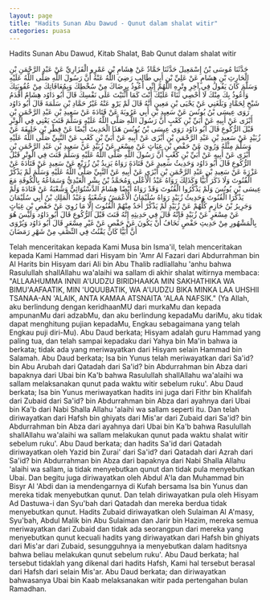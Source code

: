 ```yaml
---
layout: page
title: "Hadits Sunan Abu Dawud - Qunut dalam shalat witir"
categories: puasa
---
```


Hadits Sunan Abu Dawud, Kitab Shalat, Bab Qunut dalam shalat witir

<p class="arab">
حَدَّثَنَا مُوسَى بْنُ إِسْمَعِيلَ حَدَّثَنَا حَمَّادٌ عَنْ هِشَامِ بْنِ عَمْرٍو الْفَزَارِيِّ عَنْ عَبْدِ الرَّحْمَنِ بْنِ الْحَارِثِ بْنِ هِشَامٍ عَنْ عَلِيِّ بْنِ أَبِي طَالِبٍ رَضِيَ اللَّهُ عَنْهُ أَنَّ رَسُولَ اللَّهِ صَلَّى اللَّهُ عَلَيْهِ وَسَلَّمَ كَانَ يَقُولُ فِي آخِرِ وِتْرِهِ اللَّهُمَّ إِنِّي أَعُوذُ بِرِضَاكَ مِنْ سُخْطِكَ وَبِمُعَافَاتِكَ مِنْ عُقُوبَتِكَ وَأَعُوذُ بِكَ مِنْكَ لَا أُحْصِي ثَنَاءً عَلَيْكَ أَنْتَ كَمَا أَثْنَيْتَ عَلَى نَفْسِكَ قَالَ أَبُو دَاوُد هِشَامٌ أَقْدَمُ شَيْخٍ لِحَمَّادٍ وَبَلَغَنِي عَنْ يَحْيَى بْنِ مَعِينٍ أَنَّهُ قَالَ لَمْ يَرْوِ عَنْهُ غَيْرُ حَمَّادِ بْنِ سَلَمَةَ قَالَ أَبُو دَاوُد رَوَى عِيسَى بْنُ يُونُسَ عَنْ سَعِيدِ بْنِ أَبِي عَرُوبَةَ عَنْ قَتَادَةَ عَنْ سَعِيدِ بْنِ عَبْدِ الرَّحْمَنِ بْنِ أَبْزَى عَنْ أَبِيهِ عَنْ أُبَيِّ بْنِ كَعْبٍ أَنَّ رَسُولَ اللَّهِ صَلَّى اللَّهُ عَلَيْهِ وَسَلَّمَ قَنَتَ يَعْنِي فِي الْوِتْرِ قَبْلَ الرُّكُوعِ قَالَ أَبُو دَاوُد رَوَى عِيسَى بْنُ يُونُسَ هَذَا الْحَدِيثَ أَيْضًا عَنْ فِطْرِ بْنِ خَلِيفَةَ عَنْ زُبَيْدٍ عَنْ سَعِيدِ بْنِ عَبْدِ الرَّحْمَنِ بْنِ أَبْزَى عَنْ أَبِيهِ عَنْ أُبَيِّ بْنِ كَعْبٍ عَنْ النَّبِيِّ صَلَّى اللَّهُ عَلَيْهِ وَسَلَّمَ مِثْلَهُ وَرُوِيَ عَنْ حَفْصِ بْنِ غِيَاثٍ عَنْ مِسْعَرٍ عَنْ زُبَيْدٍ عَنْ سَعِيدِ بْنِ عَبْدِ الرَّحْمَنِ بْنِ أَبْزَى عَنْ أَبِيهِ عَنْ أُبَيِّ بْنِ كَعْبٍ أَنَّ رَسُولَ اللَّهِ صَلَّى اللَّهُ عَلَيْهِ وَسَلَّمَ قَنَتَ فِي الْوِتْرِ قَبْلَ الرُّكُوعِ قَالَ أَبُو دَاوُد وَحَدِيثُ سَعِيدٍ عَنْ قَتَادَةَ رَوَاهُ يَزِيدُ بْنُ زُرَيْعٍ عَنْ سَعِيدٍ عَنْ قَتَادَةَ عَنْ عَزْرَةَ عَنْ سَعِيدِ بْنِ عَبْدِ الرَّحْمَنِ بْنِ أَبْزَى عَنْ أَبِيهِ عَنْ النَّبِيِّ صَلَّى اللَّهُ عَلَيْهِ وَسَلَّمَ لَمْ يَذْكُرْ الْقُنُوتَ وَلَا ذَكَرَ أُبَيًّا وَكَذَلِكَ رَوَاهُ عَبْدُ الْأَعْلَى وَمُحَمَّدُ بْنُ بِشْرٍ الْعَبْدِيُّ وَسَمَاعُهُ بِالْكُوفَةِ مَعَ عِيسَى بْنِ يُونُسَ وَلَمْ يَذْكُرُوا الْقُنُوتَ وَقَدْ رَوَاهُ أَيْضًا هِشَامٌ الدَّسْتُوَائِيُّ وَشُعْبَةُ عَنْ قَتَادَةَ وَلَمْ يَذْكُرَا الْقُنُوتَ وَحَدِيثُ زُبَيْدٍ رَوَاهُ سُلَيْمَانُ الْأَعْمَشُ وَشُعْبَةُ وَعَبْدُ الْمَلِكِ بْنُ أَبِي سُلَيْمَانَ وَجَرِيرُ بْنُ حَازِمٍ كُلُّهُمْ عَنْ زُبَيْدٍ لَمْ يَذْكُرْ أَحَدٌ مِنْهُمْ الْقُنُوتَ إِلَّا مَا رُوِيَ عَنْ حَفْصِ بْنِ غِيَاثٍ عَنْ مِسْعَرٍ عَنْ زُبَيْدٍ فَإِنَّهُ قَالَ فِي حَدِيثِهِ إِنَّهُ قَنَتَ قَبْلَ الرُّكُوعِ قَالَ أَبُو دَاوُد وَلَيْسَ هُوَ بِالْمَشْهُورِ مِنْ حَدِيثِ حَفْصٍ نَخَافُ أَنْ يَكُونَ عَنْ حَفْصٍ عَنْ غَيْرِ مِسْعَرٍ قَالَ أَبُو دَاوُد وَيُرْوَى أَنَّ أُبَيًّا كَانَ يَقْنُتُ فِي النِّصْفِ مِنْ شَهْرِ رَمَضَانَ
</p>

Telah menceritakan kepada Kami Musa bin Isma'il, telah menceritakan kepada Kami Hammad dari Hisyam bin 'Amr Al Fazari dari Abdurrahman bin Al Harits bin Hisyam dari Ali bin Abu Thalib radliallahu 'anhu bahwa Rasulullah shallAllahu wa'alaihi wa sallam di akhir shalat witirnya membaca: "ALLAAHUMMA INNII A'UUDZU BIRIDHAAKA MIN SAKHATHIKA WA BIMU'AAFAATIK, MIN 'UQUUBATIK, WA A'UUDZU BIKA MINKA LAA UHSHII TSANAA-AN 'ALAIK, ANTA KAMAA ATSNAITA 'ALAA NAFSIK." (Ya Allah, aku berlindung dengan keridhaanMU dari murkaMu dan kepada ampunanMu dari adzabMu, dan aku berlindung kepadaMu dariMu, aku tidak dapat menghitung pujian kepadaMu, Engkau sebagaimana yang telah Engkau puji diri-Mu). Abu Daud berkata; Hisyam adalah guru Hammad yang paling tua, dan telah sampai kepadaku dari Yahya bin Ma'in bahwa ia berkata; tidak ada yang meriwayatkan dari Hisyam selain Hammad bin Salamah. Abu Daud berkata; Isa bin Yunus telah meriwayatkan dari Sa'id? bin Abu Arubah dari Qatadah dari Sa'id? bin Abdurrahman bin Abza dari bapaknya dari Ubai bin Ka'b bahwa Rasulullah shallAllahu wa'alaihi wa sallam melaksanakan qunut pada waktu witir sebelum ruku'. Abu Daud berkata; Isa bin Yunus meriwayatkan hadits ini juga dari Fithr bin Khalifah dari Zubaid dari Sa'id? bin Abdurrahman bin Abza dari ayahnya dari Ubai bin Ka'b dari Nabi Shalla Allahu 'alaihi wa sallam seperti itu. Dan telah diriwayatkan dari Hafsh bin ghiyats dari Mis'ar dari Zubaid dari Sa'id? bin Abdurrahman bin Abza dari ayahnya dari Ubai bin Ka'b bahwa Rasulullah shallAllahu wa'alaihi wa sallam melakukan qunut pada waktu shalat witir sebelum ruku'. Abu Daud berkata; dan hadits Sa'id dari Qatadah diriwayatkan oleh Yazid bin Zurai' dari Sa'id? dari Qatadah dari Azrah dari Sa'id? bin Abdurrahman bin Abza dari bapaknya dari Nabi Shalla Allahu 'alaihi wa sallam, ia tidak menyebutkan qunut dan tidak pula menyebutkan Ubai. Dan begitu juga diriwayatkan oleh Abdul A'la dan Muhammad bin Bisyr Al 'Abdi dan ia mendengarnya di Kufah bersama Isa bin Yunus dan mereka tidak menyebutkan qunut. Dan telah diriwayatkan pula oleh Hisyam Ad Dastuwa-i dan Syu'bah dari Qatadah dan mereka berdua tidak menyebutkan qunut. Hadits Zubaid diriwayatkan oleh Sulaiman Al A'masy, Syu'bah, Abdul Malik bin Abu Sulaiman dan Jarir bin Hazim, mereka semua meriwayatkan dari Zubaid dan tidak ada seorangpun dari mereka yang menyebutkan qunut kecuali hadits yang diriwayatkan dari Hafsh bin ghiyats dari Mis'ar dari Zubaid, sesungguhnya ia menyebutkan dalam haditsnya bahwa beliau melakukan qunut sebelum ruku'. Abu Daud berkata; hal tersebut tidaklah yang dikenal dari hadits Hafsh, Kami hal tersebut berasal dari Hafsh dari selain Mis'ar. Abu Daud berkata; dan diriwayatkan bahwasanya Ubai bin Kaab melaksanakan witir pada pertengahan bulan Ramadhan.

<!-- https://www.hadits.id/hadits/dawud/1215 -->